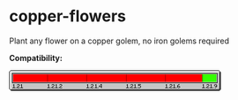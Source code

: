 # copper-flowers
Plant any flower on a copper golem, no iron golems required

**Compatibility:**

![compatibility guide](https://raw.githubusercontent.com/Kraggle09/copper-flowers/refs/heads/main/assets/compatibility.png)
